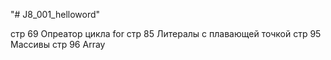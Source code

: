 "# J8_001_helloword" 

стр 69 Опреатор цикла for
стр 85 Литералы с плавающей точкой
стр 95 Массивы
стр 96 Array